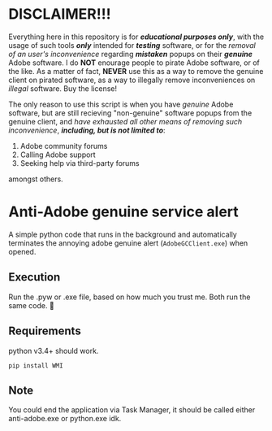 # DISCLAIMER!!!
Everything here in this repository is for ***educational purposes only***, with the usage of such tools ***only*** intended for ***testing*** software, or for the *removal of an user's inconvenience* regarding ***mistaken*** popups on their ***genuine*** Adobe software. I do **NOT** enourage people to pirate Adobe software, or of the like. As a matter of fact, **NEVER** use this as a way to remove the genuine client on pirated software, as a way to illegally remove inconveniences on *illegal* software. Buy the license!

The only reason to use this script is when you have *genuine* Adobe software, but are still recieving "non-genuine" software popups from the genuine client, and *have exhausted all other means of removing such inconvenience*, ***including, but is not limited to***:

1) Adobe community forums
2) Calling Adobe support
3) Seeking help via third-party forums

amongst others.

# Anti-Adobe genuine service alert

A simple python code that runs in the background and automatically terminates the annoying adobe genuine alert (`AdobeGCClient.exe`) when opened.

## Execution
Run the .pyw or .exe file, based on how much you trust me. Both run the same code. 🙂

## Requirements
python v3.4+ should work.
```
pip install WMI
```

## Note
You could end the application via Task Manager, it should be called either anti-adobe.exe or python.exe idk.
